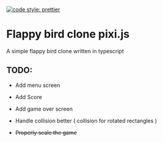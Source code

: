 [![code style: prettier](https://img.shields.io/badge/code_style-prettier-ff69b4.svg?style=flat-square)](https://github.com/prettier/prettier)

# Flappy bird clone pixi.js

A simple flappy bird clone written in typescript

## TODO:

-   Add menu screen  

-   Add Score

-   Add game over screen

-   Handle collision better ( collision for rotated rectangles )

-  ~~Properly scale the game~~	
